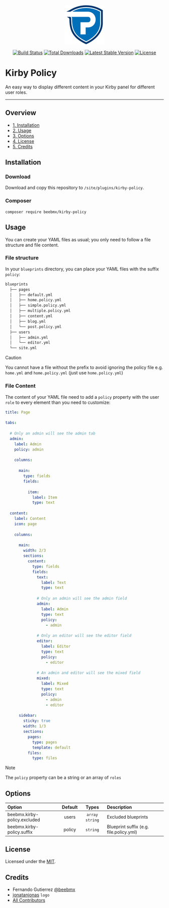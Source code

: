 <p align="center"><a href="https://github.com/beebmx/kirby-policy" target="_blank" rel="noopener"><img src="https://github.com/beebmx/kirby-policy/blob/main/assets/logo.svg?raw=true" width="125" alt="Kirby Policy Logo"></a></p>

<p align="center">
<a href="https://github.com/beebmx/kirby-policy/actions"><img src="https://img.shields.io/github/actions/workflow/status/beebmx/kirby-policy/tests.yml?branch=main" alt="Build Status"></a>
<a href="https://packagist.org/packages/beebmx/kirby-policy"><img src="https://img.shields.io/packagist/dt/beebmx/kirby-policy" alt="Total Downloads"></a>
<a href="https://packagist.org/packages/beebmx/kirby-policy"><img src="https://img.shields.io/packagist/v/beebmx/kirby-policy" alt="Latest Stable Version"></a>
<a href="https://packagist.org/packages/beebmx/kirby-policy"><img src="https://img.shields.io/packagist/l/beebmx/kirby-policy" alt="License"></a>
</p>

# Kirby Policy

An easy way to display different content in your Kirby panel for different user roles.

****

## Overview

- [1. Installation](#installation)
- [2. Usage](#usage)
- [3. Options](#options)
- [4. License](#license)
- [5. Credits](#credits)

## Installation

### Download

Download and copy this repository to `/site/plugins/kirby-policy`.

### Composer

```
composer require beebmx/kirby-policy
```

## Usage

You can create your YAML files as usual; you only need to follow a file structure and file content.

### File structure

In your `blueprints` directory, you can place your YAML files with the suffix `policy`:

```md
blueprints
  ├── pages
  │   ├── default.yml
  │   ├── home.policy.yml
  │   ├── simple.policy.yml
  │   ├── multiple.policy.yml
  │   ├── content.yml
  │   ├── blog.yml
  │   └── post.policy.yml
  ├── users
  │   ├── admin.yml
  │   └── editor.yml
  └── site.yml
```

> [!CAUTION]
> You cannot have a file without the prefix to avoid ignoring the policy file
> e.g. `home.yml` and `home.policy.yml` (just use `home.policy.yml`)

### File Content

The content of your YAML file need to add a `policy` property with the user `role` to every element than you need to customize:

```yaml
title: Page

tabs:

  # Only an admin will see the admin tab
  admin:
    label: Admin
    policy: admin

    columns:

      main:
        type: fields
        fields:

          item:
            label: Item
            type: text

  content:
    label: Content
    icon: page

    columns:

      main:
        width: 2/3
        sections:
          content:
            type: fields
            fields:
              text:
                label: Text
                type: text

              # Only an admin will see the admin field
              admin:
                label: Admin
                type: text
                policy:
                  - admin

              # Only an editor will see the editor field
              editor:
                label: Editor
                type: text
                policy:
                  - editor

              # An admin and editor will see the mixed field
              mixed:
                label: Mixed
                type: text
                policy:
                  - admin
                  - editor

      sidebar:
        sticky: true
        width: 1/3
        sections:
          pages:
            type: pages
            template: default
          files:
            type: files

```

> [!NOTE]
> The `policy` property can be a string or an array of `roles`

## Options

| Option                       | Default |      Types       | Description                             |
|:-----------------------------|:-------:|:----------------:|:----------------------------------------|
| beebmx.kirby-policy.excluded |  users  | `array` `string` | Excluded blueprints                     |
| beebmx.kirby-policy.suffix   | policy  |     `string`     | Blueprint suffix (e.g. file.policy.yml) |


## License

Licensed under the [MIT](LICENSE.md).

## Credits

- Fernando Gutierrez [@beebmx](https://github.com/beebmx)
- [jonatanjonas](https://github.com/jonatanjonas) `logo`
- [All Contributors](../../contributors)
